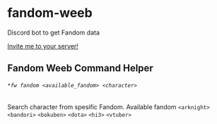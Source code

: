# fandom-weeb
Discord bot to get Fandom data

[Invite me to your server!](https://discordapp.com/api/oauth2/authorize?client_id=700094628937859082&permissions=0&scope=bot)

## Fandom Weeb Command Helper

###### `*fw fandom <available_fandom> <character>`
Search character from spesific Fandom. Available fandom
`<arknight>` `<bandori>` `<bokuben>` `<dota>` `<hi3>` `<vtuber>`